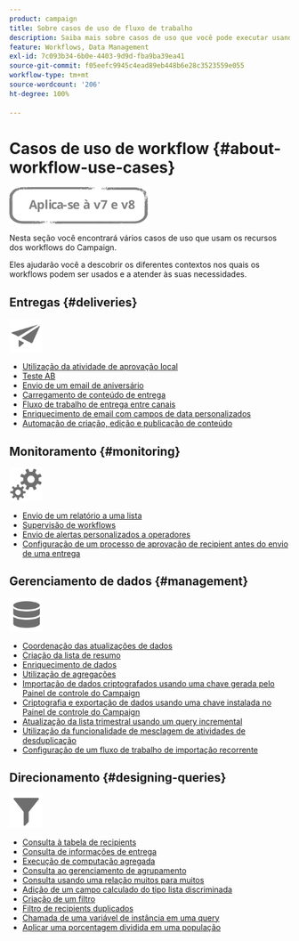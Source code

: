 ```yaml
---
product: campaign
title: Sobre casos de uso de fluxo de trabalho
description: Saiba mais sobre casos de uso que você pode executar usando workflows do Campaign Classic.
feature: Workflows, Data Management
exl-id: 7c093b34-6b0e-4403-9d9d-fba9ba39ea41
source-git-commit: f05eefc9945c4ead89eb448b6e28c3523559e055
workflow-type: tm+mt
source-wordcount: '206'
ht-degree: 100%

---
```


# Casos de uso de workflow {#about-workflow-use-cases}

![](../../assets/common.svg)

Nesta seção você encontrará vários casos de uso que usam os recursos dos workflows do Campaign.

Eles ajudarão você a descobrir os diferentes contextos nos quais os workflows podem ser usados e a atender às suas necessidades.

## Entregas {#deliveries}

<img src="assets/do-not-localize/icon_send.svg" width="60px">

* [Utilização da atividade de aprovação local](using-the-local-approval-activity.md)
* [Teste AB](../../delivery/using/a-b-testing-use-case.md)
* [Envio de um email de aniversário](sending-a-birthday-email.md)
* [Carregamento de conteúdo de entrega](loading-delivery-content.md)
* [Fluxo de trabalho de entrega entre canais](cross-channel-delivery-workflow.md)
* [Enriquecimento de email com campos de data personalizados](email-enrichment-with-custom-date-fields.md)
* [Automação de criação, edição e publicação de conteúdo](../../delivery/using/automating-via-workflows.md#examples)

## Monitoramento {#monitoring}

<img src="assets/do-not-localize/icon_monitoring.svg" width="60px">

* [Envio de um relatório a uma lista](sending-a-report-to-a-list.md)
* [Supervisão de workflows](supervising-workflows.md)
* [Envio de alertas personalizados a operadores](sending-personalized-alerts-to-operators.md)
* [Configuração de um processo de aprovação de recipient antes do envio de uma entrega](using-the-local-approval-activity.md)

## Gerenciamento de dados {#management}

<img src="assets/do-not-localize/icon_manage.svg" width="60px">

* [Coordenação das atualizações de dados](coordinating-data-updates.md)
* [Criação da lista de resumo](creating-a-summary-list.md)
* [Enriquecimento de dados](enriching-data.md)
* [Utilização de agregações](using-aggregates.md)
* [Importação de dados criptografados usando uma chave gerada pelo Painel de controle do Campaign](../../platform/using/unzip-decrypt.md)
* [Criptografia e exportação de dados usando uma chave instalada no Painel de controle do Campaign](how-to-use-workflow-data.md#use-case-gpg-encrypt)
* [Atualização da lista trimestral usando um query incremental](quarterly-list-update.md)
* [Utilização da funcionalidade de mesclagem de atividades de desduplicação](deduplication-merge.md)
* [Configuração de um fluxo de trabalho de importação recorrente](recurring-import-workflow.md)

## Direcionamento {#designing-queries}

<img src="assets/do-not-localize/icon_filter.svg" width="60px">

* [Consulta à tabela de recipients](querying-recipient-table.md)
* [Consulta de informações de entrega](querying-delivery-information.md)
* [Execução de computação agregada](performing-aggregate-computing.md)
* [Consulta ao gerenciamento de agrupamento](querying-using-grouping-management.md)
* [Consulta usando uma relação muitos para muitos](querying-using-many-to-many-relationship.md)
* [Adição de um campo calculado do tipo lista discriminada](adding-enumeration-type-calculated-field.md)
* [Criação de um filtro](creating-a-filter.md)
* [Filtro de recipients duplicados](filtering-duplicated-recipients.md)
* [Chamada de uma variável de instância em uma query](javascript-scripts-and-templates.md#calling-an-instance-variable-in-a-query)
* [Aplicar uma porcentagem dividida em uma população](javascript-scripts-and-templates.md#example)
